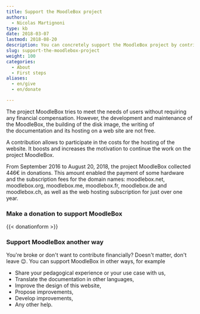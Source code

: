 ```yaml
---
title: Support the MoodleBox project
authors:
  - Nicolas Martignoni
type: kb
date: 2018-03-07
lastmod: 2018-08-20
description: You can concretely support the MoodleBox project by contributing to the costs and increasing motivation for its continued development
slug: support-the-moodlebox-project
weight: 100
categories:
  - About
  - First steps
aliases:
  - en/give
  - en/donate

---
```

The project MoodleBox tries to meet the needs of users without requiring any financial compensation. However, the development and maintenance of the MoodleBox, the building of the disk image, the writing of the documentation and its hosting on a web site are not free.

A contribution allows to participate in the costs for the hosting of the website. It boosts and increases the motivation to continue the work on the project MoodleBox.

From September 2016 to August 20, 2018, the project MoodleBox collected 446€ in donations. This amount enabled the payment of some hardware and the subscription fees for the domain names: moodlebox.net, moodlebox.org, moodlebox.me, moodlebox.fr, moodlebox.de and moodlebox.ch, as well as the web hosting subscription for just over one year.

### Make a donation to support MoodleBox

{{< donationform >}}

### Support MoodleBox another way

You're broke or don't want to contribute financially? Doesn't matter, don't leave 😉. You can support MoodleBox in other ways, for example

  * Share your pedagogical experience or your use case with us,
  * Translate the documentation in other languages,
  * Improve the design of this website,
  * Propose improvements,
  * Develop improvements,
  * Any other help.
